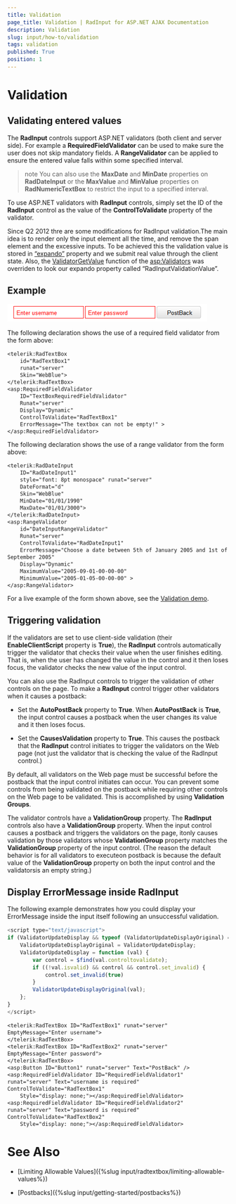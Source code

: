 ```yaml
---
title: Validation
page_title: Validation | RadInput for ASP.NET AJAX Documentation
description: Validation
slug: input/how-to/validation
tags: validation
published: True
position: 1
---
```


# Validation



## Validating entered values

The **RadInput** controls support ASP.NET validators (both client and server side). For example a **RequiredFieldValidator** can be used to make sure the user does not skip mandatory fields. A **RangeValidator** can be applied to ensure the entered value falls within some specified interval.

>note You can also use the **MaxDate** and **MinDate** properties on **RadDateInput** or the **MaxValue** and **MinValue** properties on **RadNumericTextBox** to restrict the input to a specified interval.
>


To use ASP.NET validators with **RadInput** controls, simply set the ID of the **RadInput** control as the value of the **ControlToValidate** property of the validator.

Since Q2 2012 thre are some modifications for RadInput validation.The main idea is to render only the input element all the time, and remove the span element and the excessive inputs. To be achieved this the validation value is stored in [“expando”](http://msdn.microsoft.com/en-us/library/89t1khd2%28v=vs.94%29.aspx) property and we submit real value through the client state. Also, the [ValidatorGetValue](http://msdn.microsoft.com/en-us/library/aa338815%28v=vs.71%29.aspx) function of the [asp:Validators](http://msdn.microsoft.com/en-us/library/debza5t0.aspx) was overriden to look our expando property called “RadInputValidationValue”.

## Example

![Validators](images/Validators.png)

The following declaration shows the use of a required field validator from the form above:

````ASPNET
<telerik:RadTextBox
	id="RadTextBox1"
	runat="server"
	Skin="WebBlue">
</telerik:RadTextBox>
<asp:RequiredFieldValidator
	ID="TextBoxRequiredFieldValidator"
	Runat="server"
	Display="Dynamic"
	ControlToValidate="RadTextBox1"
	ErrorMessage="The textbox can not be empty!" >
</asp:RequiredFieldValidator>
````



The following declaration shows the use of a range validator from the form above:

````ASPNET
<telerik:RadDateInput
	ID="RadDateInput1"
	style="font: 8pt monospace" runat="server"
	DateFormat="d"
	Skin="WebBlue"
	MinDate="01/01/1990"
	MaxDate="01/01/3000">
</telerik:RadDateInput>
<asp:RangeValidator
	id="DateInputRangeValidator"
	Runat="server"
	ControlToValidate="RadDateInput1"
	ErrorMessage="Choose a date between 5th of January 2005 and 1st of September 2005"
	Display="Dynamic"
	MaximumValue="2005-09-01-00-00-00"
	MinimumValue="2005-01-05-00-00-00" >
</asp:RangeValidator>
````



For a live example of the form shown above, see the [Validation demo](http://demos.telerik.com/aspnet-ajax/input/examples/common/validation/defaultcs.aspx).

## Triggering validation

If the validators are set to use client-side validation (their **EnableClientScript** property is **True**), the **RadInput** controls automatically trigger the validator that checks their value when the user finishes editing. That is, when the user has changed the value in the control and it then loses focus, the validator checks the new value of the input control.

You can also use the RadInput controls to trigger the validation of other controls on the page. To make a **RadInput** control trigger other validators when it causes a postback:

* Set the **AutoPostBack** property to **True**. When **AutoPostBack** is **True**, the input control causes a postback when the user changes its value and it then loses focus.

* Set the **CausesValidation** property to **True**. This causes the postback that the **RadInput** control initiates to trigger the validators on the Web page (not just the validator that is checking the value of the RadInput control.)

By default, all validators on the Web page must be successful before the postback that the input control initiates can occur. You can prevent some controls from being validated on the postback while requiring other controls on the Web page to be validated. This is accomplished by using **Validation Groups**.

The validator controls have a **ValidationGroup** property. The **RadInput** controls also have a **ValidationGroup** property. When the input control causes a postback and triggers the validators on the page, itonly causes validation by those validators whose **ValidationGroup** property matches the **ValidationGroup** property of the input control. (The reason the default behavior is for all validators to executeon postback is because the default value of the **ValidationGroup** property on both the input control and the validatorsis an empty string.)

## Display ErrorMessage inside RadInput

The following example demonstrates how you could display your ErrorMessage inside the input itself following an unsuccessful validation.

````JavaScript
<script type="text/javascript">
if (ValidatorUpdateDisplay && typeof (ValidatorUpdateDisplayOriginal) === "undefined") {
	ValidatorUpdateDisplayOriginal = ValidatorUpdateDisplay;
	ValidatorUpdateDisplay = function (val) {
		var control = $find(val.controltovalidate);
		if ((!val.isvalid) && control && control.set_invalid) {
			control.set_invalid(true)
		}
		ValidatorUpdateDisplayOriginal(val);
	};
}
</script>
````



````ASPNET
<telerik:RadTextBox ID="RadTextBox1" runat="server" EmptyMessage="Enter username">
</telerik:RadTextBox>
<telerik:RadTextBox ID="RadTextBox2" runat="server" EmptyMessage="Enter password">
</telerik:RadTextBox>
<asp:Button ID="Button1" runat="server" Text="PostBack" />
<asp:RequiredFieldValidator ID="RequiredFieldValidator1" runat="server" Text="username is required" ControlToValidate="RadTextBox1"
	Style="display: none;"></asp:RequiredFieldValidator>
<asp:RequiredFieldValidator ID="RequiredFieldValidator2" runat="server" Text="password is required" ControlToValidate="RadTextBox2"
	Style="display: none;"></asp:RequiredFieldValidator>
````



# See Also

 * [Limiting Allowable Values]({%slug input/radtextbox/limiting-allowable-values%})

 * [Postbacks]({%slug input/getting-started/postbacks%})

